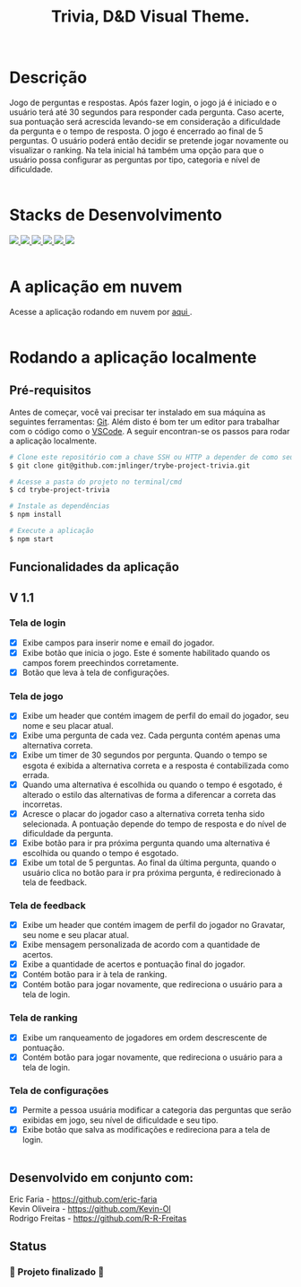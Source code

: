 <h1 align="center">Trivia, D&D Visual Theme.</h1>
<br>

# Descrição

Jogo de perguntas e respostas. Após fazer login, o jogo já é iniciado e o usuário terá até 30 segundos para responder cada pergunta.
Caso acerte, sua pontuação será acrescida levando-se em consideração a dificuldade da pergunta e o tempo de resposta. O jogo é encerrado
ao final de 5 perguntas. O usuário poderá então decidir se pretende jogar novamente ou visualizar o ranking. Na tela inicial há também
uma opção para que o usuário possa configurar as perguntas por tipo, categoria e nível de dificuldade.
<br><br>

# Stacks de Desenvolvimento

<div>
  <a href="https://javascript.info/">
    <img src="https://img.shields.io/badge/javascript-339933?style=for-the-badge&logo=javascript&color=black" />
  </a>
  <a href="https://developer.mozilla.org/pt-BR/docs/Web/HTML">
    <img src="https://img.shields.io/badge/html5-339933?style=for-the-badge&logo=html5&color=black" />
  </a>
  <a href="https://www.w3schools.com/cssref/">
    <img src="https://img.shields.io/badge/css-339933?style=for-the-badge&logo=css3&color=black" />
  </a>
  <a href="https://pt-br.reactjs.org/docs/getting-started.html">
    <img src="https://img.shields.io/badge/React.js-339933?style=for-the-badge&logo=react&color=black" />
  </a>
  <a href="https://redux.js.org/usage/index">
    <img src="https://img.shields.io/badge/Redux-339933?style=for-the-badge&logo=redux&color=black" />
  </a>
  <a href="https://sass-lang.com/documentation">
    <img src="https://img.shields.io/badge/sass-339933?style=for-the-badge&logo=sass&color=black" />
  </a>
</div>
<br>

# A aplicação em nuvem

Acesse a aplicação rodando em nuvem por <a href="https://jmlinger.github.io/trybe-project-trivia/"> aqui <a/>.
<br><br>

# Rodando a aplicação localmente

## Pré-requisitos

Antes de começar, você vai precisar ter instalado em sua máquina as seguintes ferramentas:
[Git](https://git-scm.com). Além disto é bom ter um editor para trabalhar com o código como o [VSCode](https://code.visualstudio.com/).
A seguir encontran-se os passos para rodar a aplicação localmente.

```bash
# Clone este repositório com a chave SSH ou HTTP a depender de como seu git está configurado.
$ git clone git@github.com:jmlinger/trybe-project-trivia.git

# Acesse a pasta do projeto no terminal/cmd
$ cd trybe-project-trivia

# Instale as dependências
$ npm install

# Execute a aplicação
$ npm start

```

## Funcionalidades da aplicação

## V 1.1

### Tela de login
- [x] Exibe campos para inserir nome e email do jogador.
- [x] Exibe botão que inicia o jogo. Este é somente habilitado quando os campos forem preechindos corretamente.
- [x] Botão que leva à tela de configurações.
### Tela de jogo
- [x] Exibe um header que contém imagem de perfil do email do jogador, seu nome e seu placar atual.
- [x] Exibe uma pergunta de cada vez. Cada pergunta contém apenas uma alternativa correta.
- [x] Exibe um timer de 30 segundos por pergunta. Quando o tempo se esgota é exibida a alternativa correta e a resposta é contabilizada como errada.
- [x] Quando uma alternativa é escolhida ou quando o tempo é esgotado, é alterado o estilo das alternativas de forma a diferencar a correta das incorretas. 
- [x] Acresce o placar do jogador caso a alternativa correta tenha sido selecionada. A pontuação depende do tempo de resposta e do nível de
dificuldade da pergunta.
- [x] Exibe botão para ir pra próxima pergunta quando uma alternativa é escolhida ou quando o tempo é esgotado.
- [x] Exibe um total de 5 perguntas. Ao final da última pergunta, quando o usuário clica no botão para ir pra próxima pergunta, é redirecionado à tela de feedback.
### Tela de feedback
- [x] Exibe um header que contém imagem de perfil do jogador no Gravatar, seu nome e seu placar atual.
- [x] Exibe mensagem personalizada de acordo com a quantidade de acertos.
- [x] Exibe a quantidade de acertos e pontuação final do jogador.
- [x] Contém botão para ir à tela de ranking.
- [x] Contém botão para jogar novamente, que redireciona o usuário para a tela de login.
### Tela de ranking
- [x] Exibe um ranqueamento de jogadores em ordem descrescente de pontuação.
- [x] Contém botão para jogar novamente, que redireciona o usuário para a tela de login.
### Tela de configurações
- [x] Permite a pessoa usuária modificar a categoria das perguntas que serão exibidas em jogo, seu nível de dificuldade e seu tipo.
- [x] Exibe botão que salva as modificações e redireciona para a tela de login.
<br><br>

## Desenvolvido em conjunto com:

Eric Faria - https://github.com/eric-faria
<br>
Kevin Oliveira - https://github.com/Kevin-Ol
<br>
Rodrigo Freitas - https://github.com/R-R-Freitas

## Status

<h3> 
	🚧  Projeto finalizado 🚧
</h3>
